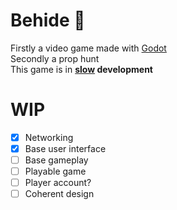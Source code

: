 # Behide 🔺
Firstly a video game made with [Godot](https://godotengine.org)  
Secondly a prop hunt  
This game is in **<ins>slow</ins> development**

# WIP
- [X] Networking
- [X] Base user interface
- [ ] Base gameplay
- [ ] Playable game
- [ ] Player account?
- [ ] Coherent design

